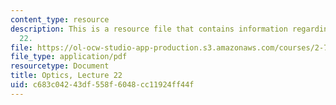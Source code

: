 ```yaml
---
content_type: resource
description: This is a resource file that contains information regarding optics lecture
  22.
file: https://ol-ocw-studio-app-production.s3.amazonaws.com/courses/2-71-optics-spring-2014/c683c04243df558f6048cc11924ff44f_MIT2_71S14_lec22_notes.pdf
file_type: application/pdf
resourcetype: Document
title: Optics, Lecture 22
uid: c683c042-43df-558f-6048-cc11924ff44f
---
```

